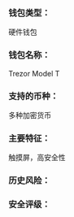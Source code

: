 ### 钱包类型：

硬件钱包



### 钱包名称：

Trezor Model T



### 支持的币种：

多种加密货币



### 主要特征：

触摸屏，高安全性







### 历史风险：



### 安全评级：

























































































































































































































































































































